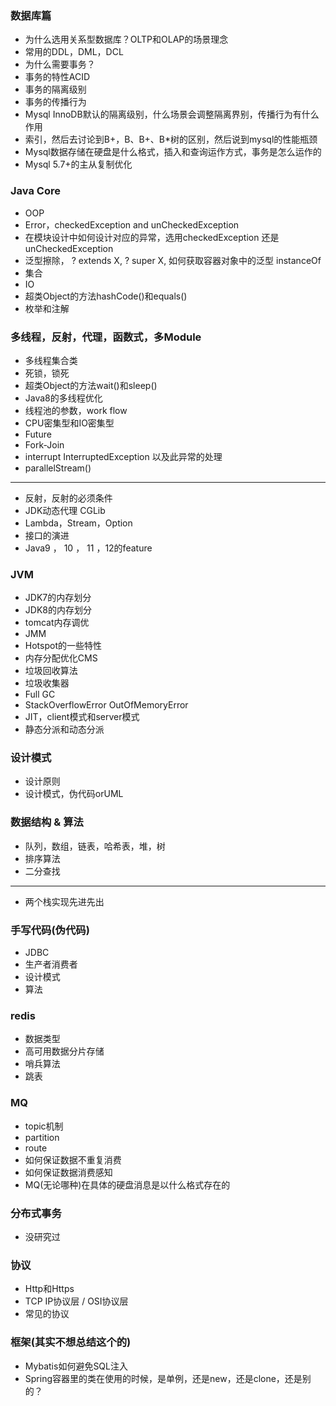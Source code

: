 ### 数据库篇
* 为什么选用关系型数据库？OLTP和OLAP的场景理念
* 常用的DDL，DML，DCL
* 为什么需要事务？
* 事务的特性ACID
* 事务的隔离级别
* 事务的传播行为
* Mysql InnoDB默认的隔离级别，什么场景会调整隔离界别，传播行为有什么作用
* 索引，然后去讨论到B+，B、B+、B*树的区别，然后说到mysql的性能瓶颈
* Mysql数据存储在硬盘是什么格式，插入和查询运作方式，事务是怎么运作的
* Mysql 5.7+的主从复制优化

### Java Core
* OOP
* Error，checkedException and unCheckedException
* 在模块设计中如何设计对应的异常，选用checkedException 还是 unCheckedException
* 泛型擦除， ? extends X, ? super X, 如何获取容器对象中的泛型 instanceOf
* 集合
* IO
* 超类Object的方法hashCode()和equals()
* 枚举和注解

### 多线程，反射，代理，函数式，多Module
* 多线程集合类
* 死锁，锁死
* 超类Object的方法wait()和sleep()
* Java8的多线程优化
* 线程池的参数，work flow
* CPU密集型和IO密集型
* Future
* Fork-Join
* interrupt InterruptedException 以及此异常的处理
* parallelStream()
---------
* 反射，反射的必须条件
* JDK动态代理 CGLib
* Lambda，Stream，Option
* 接口的演进
* Java9 ， 10 ， 11 ，12的feature

### JVM
* JDK7的内存划分
* JDK8的内存划分
* tomcat内存调优
* JMM
* Hotspot的一些特性
* 内存分配优化CMS
* 垃圾回收算法
* 垃圾收集器
* Full GC
* StackOverflowError  OutOfMemoryError
* JIT，client模式和server模式
* 静态分派和动态分派

### 设计模式
* 设计原则
* 设计模式，伪代码orUML

### 数据结构 & 算法
* 队列，数组，链表，哈希表，堆，树
* 排序算法
* 二分查找
-------
* 两个栈实现先进先出

### 手写代码(伪代码)
* JDBC
* 生产者消费者
* 设计模式
* 算法

### redis
* 数据类型
* 高可用数据分片存储
* 哨兵算法
* 跳表

### MQ
* topic机制
* partition
* route
* 如何保证数据不重复消费
* 如何保证数据消费感知
* MQ(无论哪种)在具体的硬盘消息是以什么格式存在的

### 分布式事务
* 没研究过

### 协议
* Http和Https
* TCP IP协议层 / OSI协议层
* 常见的协议

### 框架(其实不想总结这个的)
* Mybatis如何避免SQL注入
* Spring容器里的类在使用的时候，是单例，还是new，还是clone，还是别的？
